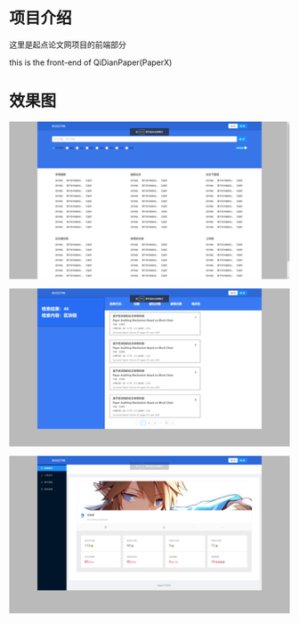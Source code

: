 # 项目介绍

这里是起点论文网项目的前端部分

this is the front-end of QiDianPaper(PaperX)

# 效果图

![](display/display2.png)

![](display/display3.png)

![](display/display1.png)
